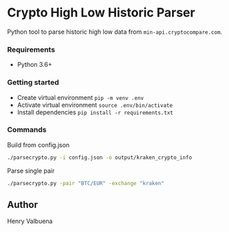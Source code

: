 # Crypto High Low Historic Parser

Python tool to parse historic high low data from `min-api.cryptocompare.com`.

### Requirements
- Python 3.6+

### Getting started
- Create virtual environment `pip -m venv .env`
- Activate virtual environment `source .env/bin/activate`
- Install dependencies `pip install -r requirements.txt`

### Commands
Build from config.json

```bash
./parsecrypto.py -i config.json -o output/kraken_crypto_info
```

Parse single pair

```bash
./parsecrypto.py -pair "BTC/EUR" -exchange "kraken"
```

## Author
Henry Valbuena